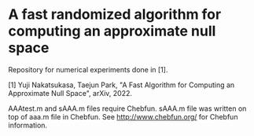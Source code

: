 # A fast randomized algorithm for computing an approximate null space
Repository for numerical experiments done in [1].

[1] Yuji Nakatsukasa, Taejun Park, "A Fast Algorithm for Computing an Approximate Null Space", arXiv, 2022.

AAAtest.m and sAAA.m files require Chebfun.
sAAA.m file was written on top of aaa.m file in Chebfun.
See http://www.chebfun.org/ for Chebfun information.
